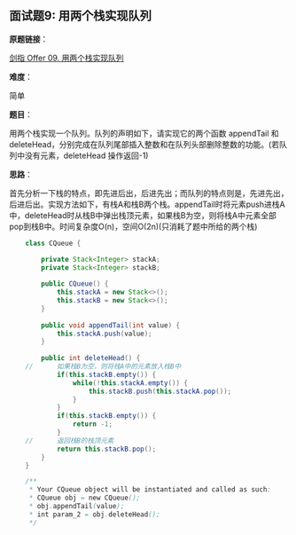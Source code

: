 ## 面试题9: 用两个栈实现队列

**原题链接**：

[剑指 Offer 09. 用两个栈实现队列](https://leetcode-cn.com/problems/yong-liang-ge-zhan-shi-xian-dui-lie-lcof/)

**难度**：

简单

**题目**：

用两个栈实现一个队列。队列的声明如下，请实现它的两个函数 appendTail 和 deleteHead，分别完成在队列尾部插入整数和在队列头部删除整数的功能。(若队列中没有元素，deleteHead 操作返回-1)

**思路**：

首先分析一下栈的特点，即先进后出，后进先出；而队列的特点则是，先进先出，后进后出。实现方法如下，有栈A和栈B两个栈。appendTail时将元素push进栈A中，deleteHead时从栈B中弹出栈顶元素，如果栈B为空，则将栈A中元素全部pop到栈B中。时间复杂度O(n)，空间O(2n)(只消耗了题中所给的两个栈)

```java
	class CQueue {

	    private Stack<Integer> stackA;
		private Stack<Integer> stackB;
		
	    public CQueue() {
	    	this.stackA = new Stack<>();
	    	this.stackB = new Stack<>();
	    }
	    
	    public void appendTail(int value) {
	    	this.stackA.push(value);
	    }
	    
	    public int deleteHead() {
	//    	如果栈B为空，则将栈A中的元素放入栈B中
	    	if(this.stackB.empty()) {
	    		while(!this.stackA.empty()) {
	    			this.stackB.push(this.stackA.pop());
	    		}
	    	}
	        if(this.stackB.empty()) {
	    		return -1;
	    	}
	//    	返回栈B的栈顶元素
	    	return this.stackB.pop();
	    }
	}

	/**
	 * Your CQueue object will be instantiated and called as such:
	 * CQueue obj = new CQueue();
	 * obj.appendTail(value);
	 * int param_2 = obj.deleteHead();
	 */
```